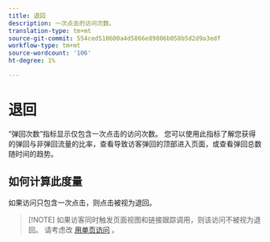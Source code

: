 ```yaml
---
title: 退回
description: 一次点击的访问次数。
translation-type: tm+mt
source-git-commit: 554ced510600a4d5866e89806b058b5d2d9a3edf
workflow-type: tm+mt
source-wordcount: '106'
ht-degree: 1%

---
```



# 退回

“弹回次数”指标显示仅包含一次点击的访问次数。 您可以使用此指标了解您获得的弹回与非弹回流量的比率，查看导致访客弹回的顶部进入页面，或查看弹回总数随时间的趋势。

## 如何计算此度量

如果访问只包含一次点击，则点击被视为退回。

>[!NOTE] 如果访客同时触发页面视图和链接跟踪调用，则该访问不被视为退回。 请考虑改 [用单页访问](single-page-visits.md) 。
